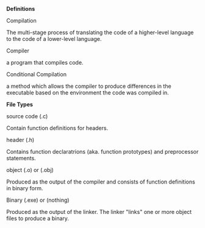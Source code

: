 **Definitions**



Compilation

The multi-stage process of translating the code of a higher-level language to the code of a lower-level language.



Compiler

a program that compiles code.



Conditional Compilation

a method which allows the compiler to produce differences in the executable based on the environment the code was compiled in.



**File Types**



source code \(.c\)

Contain function definitions for headers.



header \(.h\)

Contains function declaratrions \(aka. function prototypes\) and preprocessor statements.



object \(.o\) or \(.obj\)

Produced as the output of the compiler and consists of function definitions in binary form.



Binary \(.exe\) or \(nothing\)

Produced as the output of the linker. The linker "links" one or more object files to produce a binary.

